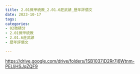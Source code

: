 ```yaml
---
title: 2.01微甲統教_2.01.6莊武諺_歷年評價文
date: 2023-10-17
tags: 
categories:
- 02微積分
- 2.01微甲統教
- 2.01.6莊武諺
- 歷年評價文

---
```

https://drive.google.com/drive/folders/1SB1037iD2Rr7j6Wtnm-PELljHSJqZQF9
